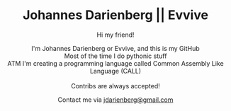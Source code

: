 <div align="center">

# Johannes Darienberg || Evvive
Hi my friend!<BR>

I'm Johannes Darienberg or Evvive, and this is my GitHub<BR>
Most of the time I do pythonic stuff<BR>
ATM I'm creating a programming language called Common Assembly Like Language (CALL)<BR>
<BR>
Contribs are always accepted!<BR>

Contact me via jdarienberg@gmail.com
<BR>
</div>
